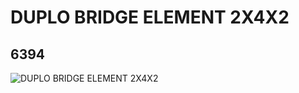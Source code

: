 # DUPLO BRIDGE ELEMENT 2X4X2
## 6394
![DUPLO BRIDGE ELEMENT 2X4X2](https://lc-www-live-s.legocdn.com/media/bricks/5/2/639421.jpg)